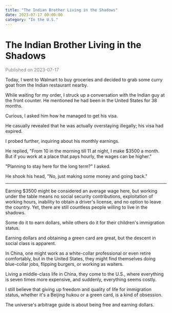 ```yaml
---
title: "The Indian Brother Living in the Shadows"
date: 2023-07-17 00:00:00
category: "In the U.S."
---
```


# The Indian Brother Living in the Shadows

<font color=gray>Published on 2023-07-17</font>

Today, I went to Walmart to buy groceries and decided to grab some curry goat from the Indian restaurant nearby.

While waiting for my order, I struck up a conversation with the Indian guy at the front counter. He mentioned he had been in the United States for 38 months.

Curious, I asked him how he managed to get his visa.

He casually revealed that he was actually overstaying illegally; his visa had expired.

I probed further, inquiring about his monthly earnings.

He replied, "From 10 in the morning till 11 at night, I make $3500 a month. But if you work at a place that pays hourly, the wages can be higher."

"Planning to stay here for the long term?" I asked.

He shook his head, "No, just making some money and going back."

---

Earning $3500 might be considered an average wage here, but working under the table means no social security contributions, exploitation of working hours, inability to obtain a driver's license, and no option to leave the country. Yet, there are still countless people willing to live in the shadows.

Some do it to earn dollars, while others do it for their children's immigration status.

Earning dollars and obtaining a green card are great, but the descent in social class is apparent.

In China, one might work as a white-collar professional or even retire comfortably, but in the United States, they might find themselves doing blue-collar jobs, flipping burgers, or working as waiters.

Living a middle-class life in China, they come to the U.S., where everything is seven times more expensive, and suddenly, everything seems costly.

I still believe that giving up freedom and quality of life for immigration status, whether it's a Beijing hukou or a green card, is a kind of obsession.

The universe's arbitrage guide is about being free and earning dollars.
